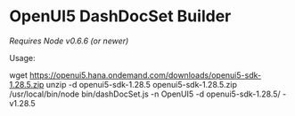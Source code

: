 OpenUI5 DashDocSet Builder
==========================
*Requires Node v0.6.6 (or newer)*

Usage:

wget https://openui5.hana.ondemand.com/downloads/openui5-sdk-1.28.5.zip
unzip -d openui5-sdk-1.28.5 openui5-sdk-1.28.5.zip
/usr/local/bin/node bin/dashDocSet.js -n OpenUI5 -d openui5-sdk-1.28.5/ -v1.28.5
